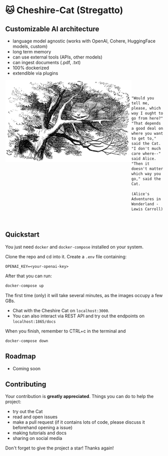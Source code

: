 # 🐱 Cheshire-Cat (Stregatto)

## Customizable AI architecture

- language model agnostic (works with OpenAI, Cohere, HuggingFace models, custom)
- long term memory
- can use external tools (APIs, other models)
- can ingest documents (.pdf, .txt)
- 100% dockerized
- extendible via plugins


<img align="left" src=cheshire-cat.jpeg width=400px alt="Wikipedia picture of the Cheshire Cat">

```



"Would you tell me, please, which way I ought to go from here?"
"That depends a good deal on where you want to get to," said the Cat.
"I don't much care where--" said Alice.
"Then it doesn't matter which way you go," said the Cat.

(Alice's Adventures in Wonderland - Lewis Carroll)



```


## Quickstart

You just need `docker` and `docker-compose` installed on your system.

Clone the repo and cd into it. Create a `.env` file containing:

```
OPENAI_KEY=<your-openai-key>
```

After that you can run:

```bash
docker-compose up
```

The first time (only) it will take several minutes, as the images occupy a few GBs.

- Chat with the Cheshire Cat on `localhost:3000`.
- You can also interact via REST API and try out the endpoints on `localhost:1865/docs`

When you finish, remember to CTRL+c in the terminal and
```
docker-compose down
```

## Roadmap

- Coming soon


## Contributing

Your contribution is **greatly appreciated**. Things you can do to help the project:
- try out the Cat
- read and open issues
- make a pull request (if it contains lots of code, please discuss it beforehand opening a issue)
- making tutorials and docs
- sharing on social media

Don't forget to give the project a star! Thanks again!
